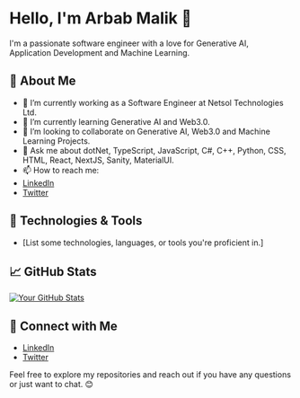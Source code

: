 # Hello, I'm Arbab Malik 👋

I'm a passionate software engineer with a love for Generative AI, Application Development and Machine Learning.

## 🚀 About Me

- 🔭 I’m currently working as a Software Engineer at Netsol Technologies Ltd.
- 🌱 I’m currently learning Generative AI and Web3.0.
- 👯 I’m looking to collaborate on Generative AI, Web3.0 and Machine Learning Projects.
- 💬 Ask me about dotNet, TypeScript, JavaScript, C#, C++, Python, CSS, HTML, React, NextJS, Sanity, MaterialUI.
- 📫 How to reach me:
- [LinkedIn](https://www.linkedin.com/in/rabab-munawar-322100170/)
- [Twitter](https://twitter.com/your-username/)

## 🔧 Technologies & Tools

- [List some technologies, languages, or tools you're proficient in.]

## 📈 GitHub Stats

[![Your GitHub Stats](https://github-readme-stats.vercel.app/api?username=your-username&show_icons=true&count_private=true&hide=contribs,prs)](https://github.com/anuraghazra/github-readme-stats)

<!--## 📂 My Projects

- [Project 1: Name and brief description]
- [Project 2: Name and brief description]
- [Add more projects as needed]
-->

## 🤝 Connect with Me

- [LinkedIn](https://www.linkedin.com/in/rabab-munawar-322100170/)
- [Twitter](https://twitter.com/your-username/)
<!-- [Personal Website/Blog](https://www.yourwebsite.com/)-->

Feel free to explore my repositories and reach out if you have any questions or just want to chat. 😊
